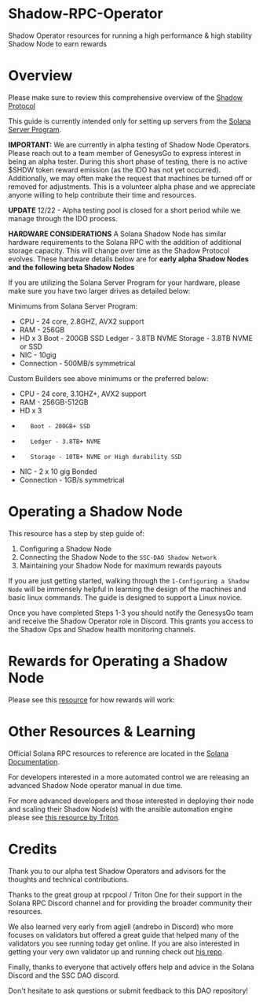 # Shadow-RPC-Operator

Shadow Operator resources for running a high performance &amp; high stability Shadow Node to earn rewards

# Overview

Please make sure to review this comprehensive overview of the [Shadow Protocol](https://genesysgo.medium.com/the-comprehensive-guide-to-genesysgo-and-the-shdw-ido-278b90d3186c)

This guide is currently intended only for setting up servers from the [Solana Server Program](https://solana.foundation/server-program).

**IMPORTANT:** We are currently in alpha testing of Shadow Node Operators. Please reach out to a team member of GenesysGo to express interest in being an alpha tester. During this short phase of testing, there is no active $SHDW token reward emission (as the IDO has not yet occurred). Additionally, we may often make the request that machines be turned off or removed for adjustments. This is a volunteer alpha phase and we appreciate anyone willing to help contribute their time and resources.

**UPDATE** 12/22 - Alpha testing pool is closed for a short period while we manage through the IDO process.

**HARDWARE CONSIDERATIONS**
A Solana Shadow Node has similar hardware requirements to the Solana RPC with the addition of additional storage capacity. This will change over time as the Shadow Protocol evolves. These hardware details below are for **early alpha Shadow Nodes and the following beta Shadow Nodes**

If you are utilizing the Solana Server Program for your hardware, please make sure you have two larger drives as detailed below:

Minimums from Solana Server Program:
*  CPU - 24 core, 2.8GHZ, AVX2 support
*  RAM - 256GB
*  HD  x 3
         Boot - 200GB SSD
         Ledger - 3.8TB NVME
         Storage - 3.8TB NVME or SSD
*  NIC - 10gig
*  Connection - 500MB/s symmetrical

Custom Builders see above minimums or the preferred below:
*  CPU - 24 core, 3.1GHZ+, AVX2 support
*  RAM - 256GB-512GB
*  HD  x 3
*        Boot - 200GB+ SSD
*        Ledger - 3.8TB+ NVME
*        Storage - 10TB+ NVME or High durability SSD
*  NIC - 2 x 10 gig Bonded
*  Connection - 1GB/s symmetrical

# Operating a Shadow Node

This resource has a step by step guide of:
1) Configuring a Shadow Node
2) Connecting the Shadow Node to the `SSC-DAO Shadow Network`
3) Maintaining your Shadow Node for maximum rewards payouts

If you are just getting started, walking through the `1-Configuring a Shadow Node` will be immensely helpful in learning the design of the machines and basic linux commands. The guide is designed to support a Linux novice. 

Once you have completed Steps 1-3 you should notify the GenesysGo team and receive the Shadow Operator role in Discord. This grants you access to the Shadow Ops and Shadow health monitoring channels.
# Rewards for Operating a Shadow Node

Please see this [resource](https://genesysgo.medium.com/the-comprehensive-guide-to-genesysgo-and-the-shdw-ido-278b90d3186c) for how rewards will work:

# Other Resources & Learning

Official Solana RPC resources to reference are located in the [Solana Documentation](https://docs.solana.com/running-validator).

For developers interested in a more automated control we are releasing an advanced Shadow Node operator manual in due time.

For more advanced developers and those interested in deploying their node and scaling their Shadow Node(s) with the ansible automation engine please see [this resource by Triton](https://github.com/rpcpool).

# Credits

Thank you to our alpha test Shadow Operators and advisors for the thoughts and technical contributions.

Thanks to the great group at rpcpool / Triton One for their support in the Solana RPC Discord channel and for providing the broader community their resources.

We also learned very early from agjell (andrebo in Discord) who more focuses on validators but offered a great guide that helped many of the validators you see running today get online. If you are also interested in getting your very own validator up and running check out [his repo](https://github.com/agjell/sol-tutorials).

Finally, thanks to everyone that actively offers help and advice in the Solana Discord and the SSC DAO discord.

Don't hesitate to ask questions or submit feedback to this DAO repository!